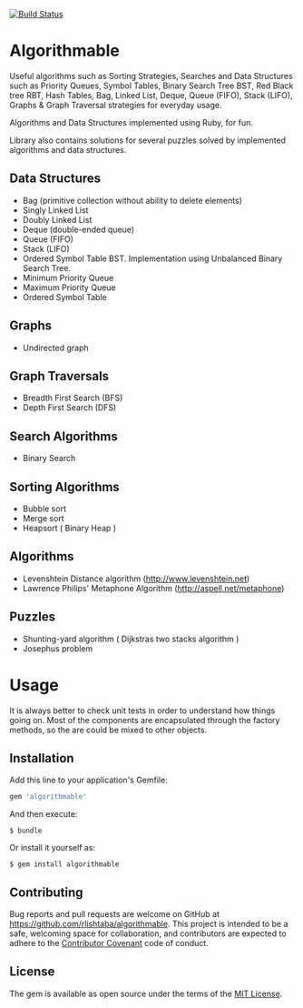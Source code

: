 [![Build Status](https://travis-ci.org/rlishtaba/algorithmable.svg?branch=master)](https://travis-ci.org/rlishtaba/algorithmable)

# Algorithmable

Useful algorithms such as Sorting Strategies, Searches and Data Structures such as Priority Queues, Symbol Tables, Binary Search Tree BST, Red Black tree RBT,
Hash Tables, Bag, Linked List, Deque, Queue (FIFO), Stack (LIFO), Graphs & Graph Traversal strategies for everyday usage.

Algorithms and Data Structures implemented using Ruby, for fun.

Library also contains solutions for several puzzles solved by implemented algorithms and data structures.

## Data Structures

- Bag (primitive collection without ability to delete elements)
- Singly Linked List
- Doubly Linked List
- Deque (double-ended queue)
- Queue (FIFO)
- Stack (LIFO)
- Ordered Symbol Table BST. Implementation using Unbalanced Binary Search Tree.
- Minimum Priority Queue
- Maximum Priority Queue
- Ordered Symbol Table

## Graphs

- Undirected graph

## Graph Traversals

- Breadth First Search (BFS)
- Depth First Search (DFS)

## Search Algorithms

- Binary Search

## Sorting Algorithms

- Bubble sort
- Merge sort
- Heapsort ( Binary Heap )

## Algorithms

- Levenshtein Distance algorithm (http://www.levenshtein.net)
- Lawrence Philips' Metaphone Algorithm (http://aspell.net/metaphone)

## Puzzles

- Shunting-yard algorithm ( Dijkstras two stacks algorithm )
- Josephus problem

# Usage

It is always better to check unit tests in order to understand how things going on.
Most of the components are encapsulated through the factory methods, so the are could be mixed to other objects.

## Installation

Add this line to your application's Gemfile:

```ruby
gem 'algorithmable'
```

And then execute:

    $ bundle

Or install it yourself as:

    $ gem install algorithmable

## Contributing

Bug reports and pull requests are welcome on GitHub at https://github.com/rlishtaba/algorithmable. This project is intended to be a safe, welcoming space for collaboration, and contributors are expected to adhere to the [Contributor Covenant](contributor-covenant.org) code of conduct.

## License

The gem is available as open source under the terms of the [MIT License](http://opensource.org/licenses/MIT).
